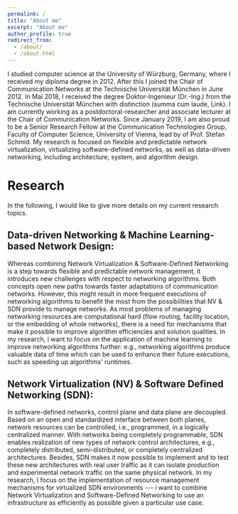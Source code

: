 ```yaml
---
permalink: /
title: "About me"
excerpt: "About me"
author_profile: true
redirect_from: 
  - /about/
  - /about.html
---
```


I studied computer science at the University of Würzburg, Germany, where I received my diploma degree in 2012. 
After this I joined the Chair of Communication Networks at the Technische Universität München in June 2012. 
In Mai 2018, I received the degree Doktor-Ingenieur (Dr.-Ing.) from the Technische Universität München with distinction (summa cum laude, Link). 
I am currently working as a postdoctoral-researcher and associate lecturer at the Chair of Communication Networks. 
Since January 2019, I am also proud to be a Senior Research Fellow at the Communication Technologies Group, Faculty of Computer Science, University of Vienna, lead by of Prof. Stefan Schmid.
My research is focused on flexible and predictable network virtualization, virtualizing software-defined networks, as well as data-driven networking, including architecture, system, and algorithm design.

Research
======
In the following, I would like to give more details on my current research topics.

Data-driven Networking & Machine Learning-based Network Design:
------

Whereas combining Network Virtualization & Software-Defined Networking is a step towards flexible and predictable network management, 
it introduces new challenges with respect to networking algorithms. 
Both concepts open new paths towards faster adaptations of communication networks. 
However, this might result in more frequent executions of networking algorithms to benefit the most from the possibilities that NV & SDN provide to manage networks. 
As most problems of managing networking resources are computational hard (flow routing, facility location, or the embedding of whole networks), 
there is a need for mechanisms that make it possible to improve algorithm efficiencies and solution qualities. 
In my research, i want to focus on the application of machine learning to improve networking algorithms further: 
e.g., networking algorithms produce valuable data of time which can be used to enhance their future executions, such as speeding up algorithms' runtimes.

Network Virtualization (NV) & Software Defined Networking (SDN):
------

In software-defined networks, control plane and data plane are decoupled. Based on an open and standardized interface between both planes, network resources can be controlled, i.e., programmed, in a logically centralized manner. 
With networks being completely programmable, SDN enables realization of new types of network control architectures, e.g., completely distributed, semi-distributed, or completely centralized architectures. 
Besides, SDN makes it now possible to implement and to test these new architectures with real user traffic as it can isolate production and experimental network traffic on the same physical network. 
In my research, I focus on the implementation of resource management mechanisms for virtualized SDN environments --- 
i want to combine Network Virtualization and Software-Defined Networking to use an infrastructure as efficiently as possible given a particular use case.
